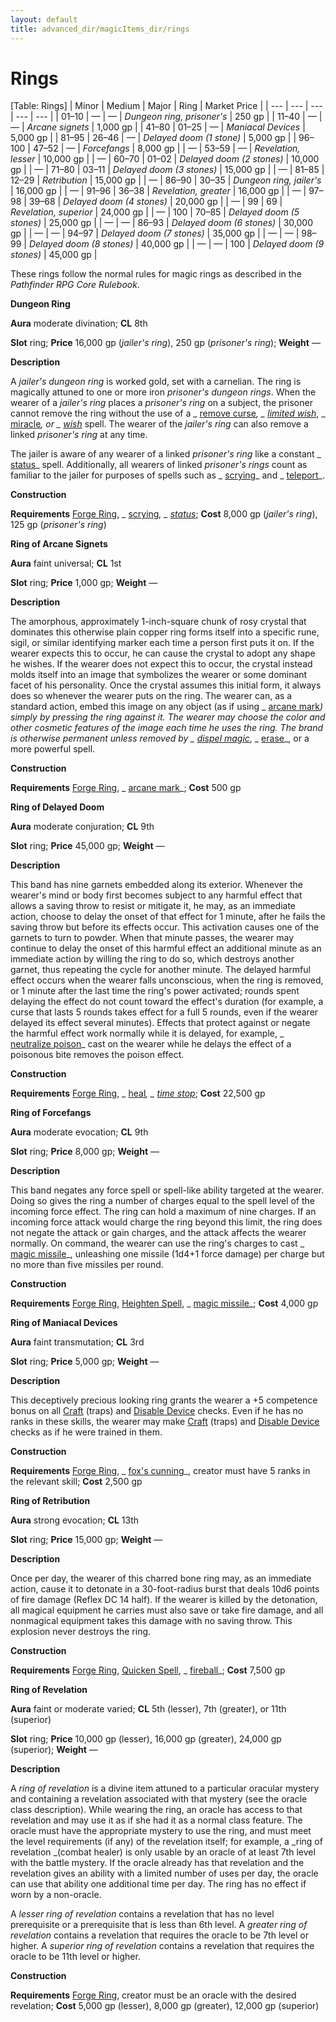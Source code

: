 ```yaml
---
layout: default
title: advanced_dir/magicItems_dir/rings
---
```

# Rings

[Table: Rings]
| Minor | Medium | Major | Ring | Market Price |
| --- | --- | --- | --- | --- |
| 01–10 | — | — | _Dungeon ring, prisoner's_ | 250 gp |
| 11–40 | — | — | _Arcane signets_ | 1,000 gp |
| 41–80 | 01–25 | — | _Maniacal Devices_ | 5,000 gp |
| 81–95 | 26–46 | — | _Delayed doom (1 stone)_ | 5,000 gp |
| 96–100 | 47–52 | — | _Forcefangs_ | 8,000 gp |
| — | 53–59 | — | _Revelation, lesser_ | 10,000 gp |
| — | 60–70 | 01–02 | _Delayed doom (2 stones)_ | 10,000 gp |
| — | 71–80 | 03–11 | _Delayed doom (3 stones)_ | 15,000 gp |
| — | 81–85 | 12–29 | _Retribution_ | 15,000 gp |
| — | 86–90 | 30–35 | _Dungeon ring, jailer's_ | 16,000 gp |
| — | 91–96 | 36–38 | _Revelation, greater_ | 16,000 gp |
| — | 97–98 | 39–68 | _Delayed doom (4 stones)_ | 20,000 gp |
| — | 99 | 69 | _Revelation, superior_ | 24,000 gp |
| — | 100 | 70–85 | _Delayed doom (5 stones)_ | 25,000 gp |
| — | — | 86–93 | _Delayed doom (6 stones)_ | 30,000 gp |
| — | — | 94–97 | _Delayed doom (7 stones)_ | 35,000 gp |
| — | — | 98–99 | _Delayed doom (8 stones)_ | 40,000 gp |
| — | — | 100 | _Delayed doom (9 stones)_ | 45,000 gp |

These rings follow the normal rules for magic rings as described in the _Pathfinder RPG Core Rulebook_.

**Dungeon Ring**

**Aura** moderate divination; **CL** 8th

**Slot** ring; **Price** 16,000 gp (_jailer's ring_), 250 gp (_prisoner's ring_); **Weight** —

**Description**

A _jailer's dungeon ring_ is worked gold, set with a carnelian. The ring is magically attuned to one or more iron _prisoner's dungeon rings_. When the wearer of a _jailer's ring_ places a _prisoner's ring_ on a subject, the prisoner cannot remove the ring without the use of a _ [remove curse](../../../spells_dir/removeCurse#_remove-curse)_, _ [limited wish](../../../spells_dir/limitedWish#_limited-wish)_, _ [miracle](../../../spells_dir/miracle#_miracle)_, or _ [wish](../../../spells_dir/wish#_wish)_ spell. The wearer of the _jailer's ring_ can also remove a linked _prisoner's ring_ at any time.

The jailer is aware of any wearer of a linked _prisoner's ring_ like a constant _ [status](../../../spells_dir/status#_status)_ spell. Additionally, all wearers of linked _prisoner's rings_ count as familiar to the jailer for purposes of spells such as _ [scrying](../../../spells_dir/scrying#_scrying)_ and _ [teleport](../../../spells_dir/teleport#_teleport)_.

**Construction**

**Requirements** [Forge Ring](../../../feats#_forge-ring), _ [scrying](../../../spells_dir/scrying#_scrying)_, _ [status](../../../spells_dir/status#_status)_; **Cost** 8,000 gp (_jailer's ring_), 125 gp (_prisoner's ring_)

**Ring of Arcane Signets**

**Aura** faint universal; **CL** 1st

**Slot** ring; **Price** 1,000 gp; **Weight** —

**Description**

The amorphous, approximately 1-inch-square chunk of rosy crystal that dominates this otherwise plain copper ring forms itself into a specific rune, sigil, or similar identifying marker each time a person first puts it on. If the wearer expects this to occur, he can cause the crystal to adopt any shape he wishes. If the wearer does not expect this to occur, the crystal instead molds itself into an image that symbolizes the wearer or some dominant facet of his personality. Once the crystal assumes this initial form, it always does so whenever the wearer puts on the ring. The wearer can, as a standard action, embed this image on any object (as if using _ [arcane mark](../../../spells_dir/arcaneMark#_arcane-mark)_) simply by pressing the ring against it. The wearer may choose the color and other cosmetic features of the image each time he uses the ring. The brand is otherwise permanent unless removed by _ [dispel magic](../../../spells_dir/dispelMagic#_dispel-magic)_, _ [erase](../../../spells_dir/erase#_erase)_, or a more powerful spell.

**Construction**

**Requirements** [Forge Ring](../../../feats#_forge-ring), _ [arcane mark](../../../spells_dir/arcaneMark#_arcane-mark)_; **Cost** 500 gp

**Ring of Delayed Doom**

**Aura** moderate conjuration; **CL** 9th

**Slot** ring; **Price** 45,000 gp; **Weight** —

**Description**

This band has nine garnets embedded along its exterior. Whenever the wearer's mind or body first becomes subject to any harmful effect that allows a saving throw to resist or mitigate it, he may, as an immediate action, choose to delay the onset of that effect for 1 minute, after he fails the saving throw but before its effects occur. This activation causes one of the garnets to turn to powder. When that minute passes, the wearer may continue to delay the onset of this harmful effect an additional minute as an immediate action by willing the ring to do so, which destroys another garnet, thus repeating the cycle for another minute. The delayed harmful effect occurs when the wearer falls unconscious, when the ring is removed, or 1 minute after the last time the ring's power activated; rounds spent delaying the effect do not count toward the effect's duration (for example, a curse that lasts 5 rounds takes effect for a full 5 rounds, even if the wearer delayed its effect several minutes). Effects that protect against or negate the harmful effect work normally while it is delayed, for example, _ [neutralize poison](../../../spells_dir/neutralizePoison#_neutralize-poison)_ cast on the wearer while he delays the effect of a poisonous bite removes the poison effect.

**Construction**

**Requirements** [Forge Ring](../../../feats#_forge-ring), _ [heal](../../../spells_dir/heal#_heal)_, _ [time stop](../../../spells_dir/timeStop#_time-stop)_; **Cost** 22,500 gp

**Ring of Forcefangs**

**Aura** moderate evocation; **CL** 9th

**Slot** ring; **Price** 8,000 gp; **Weight** —

**Description**

This band negates any force spell or spell-like ability targeted at the wearer. Doing so gives the ring a number of charges equal to the spell level of the incoming force effect. The ring can hold a maximum of nine charges. If an incoming force attack would charge the ring beyond this limit, the ring does not negate the attack or gain charges, and the attack affects the wearer normally. On command, the wearer can use the ring's charges to cast _ [magic missile](../../../spells_dir/magicMissile#_magic-missile)_, unleashing one missile (1d4+1 force damage) per charge but no more than five missiles per round.

**Construction**

**Requirements** [Forge Ring](../../../feats#_forge-ring), [Heighten Spell](../../../feats#_heighten-spell), _ [magic missile](../../../spells_dir/magicMissile#_magic-missile)_; **Cost** 4,000 gp

**Ring of Maniacal Devices**

**Aura** faint transmutation; **CL** 3rd

**Slot** ring; **Price** 5,000 gp; **Weight** —

**Description**

This deceptively precious looking ring grants the wearer a +5 competence bonus on all [Craft](../../../skills_dir/craft#_craft) (traps) and [Disable Device](../../../skills_dir/disableDevice#_disable-device) checks. Even if he has no ranks in these skills, the wearer may make [Craft](../../../skills_dir/craft#_craft) (traps) and [Disable Device](../../../skills_dir/disableDevice#_disable-device) checks as if he were trained in them.

**Construction**

**Requirements** [Forge Ring](../../../feats#_forge-ring), _ [fox's cunning](../../../spells_dir/foxSCunning#_fox-s-cunning)_, creator must have 5 ranks in the relevant skill; **Cost** 2,500 gp

**Ring of Retribution**

**Aura** strong evocation; **CL** 13th

**Slot** ring; **Price** 15,000 gp; **Weight** —

**Description**

Once per day, the wearer of this charred bone ring may, as an immediate action, cause it to detonate in a 30-foot-radius burst that deals 10d6 points of fire damage (Reflex DC 14 half). If the wearer is killed by the detonation, all magical equipment he carries must also save or take fire damage, and all nonmagical equipment takes this damage with no saving throw. This explosion never destroys the ring.

**Construction**

**Requirements** [Forge Ring](../../../feats#_forge-ring), [Quicken Spell](../../../feats#_quicken-spell), _ [fireball](../../../spells_dir/fireball#_fireball)_; **Cost** 7,500 gp

**Ring of Revelation**

**Aura** faint or moderate varied; **CL** 5th (lesser), 7th (greater), or 11th (superior)

**Slot** ring; **Price** 10,000 gp (lesser), 16,000 gp (greater), 24,000 gp (superior); **Weight** —

**Description**

A _ring of revelation_ is a divine item attuned to a particular oracular mystery and containing a revelation associated with that mystery (see the oracle class description). While wearing the ring, an oracle has access to that revelation and may use it as if she had it as a normal class feature. The oracle must have the appropriate mystery to use the ring, and must meet the level requirements (if any) of the revelation itself; for example, a _ring of revelation _(combat healer) is only usable by an oracle of at least 7th level with the battle mystery. If the oracle already has that revelation and the revelation gives an ability with a limited number of uses per day, the oracle can use that ability one additional time per day. The ring has no effect if worn by a non-oracle.

A _lesser ring of revelation_ contains a revelation that has no level prerequisite or a prerequisite that is less than 6th level. A _greater ring of revelation_ contains a revelation that requires the oracle to be 7th level or higher. A _superior ring of revelation_ contains a revelation that requires the oracle to be 11th level or higher.

**Construction**

**Requirements** [Forge Ring](../../../feats#_forge-ring), creator must be an oracle with the desired revelation; **Cost** 5,000 gp (lesser), 8,000 gp (greater), 12,000 gp (superior)

